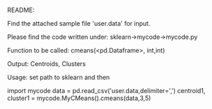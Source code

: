 README:

Find the attached sample file 'user.data' for input.

Please find the code written under:
sklearn->mycode->mycode.py
 
Function to be called:
cmeans(<pd.Dataframe>, int,int)

Output:
Centroids<list>, Clusters<list>

Usage:
set path to sklearn and then

import mycode
data = pd.read_csv('user.data,delimiter=',')
centroid1, cluster1 = mycode.MyCMeans().cmeans(data,3,5)
